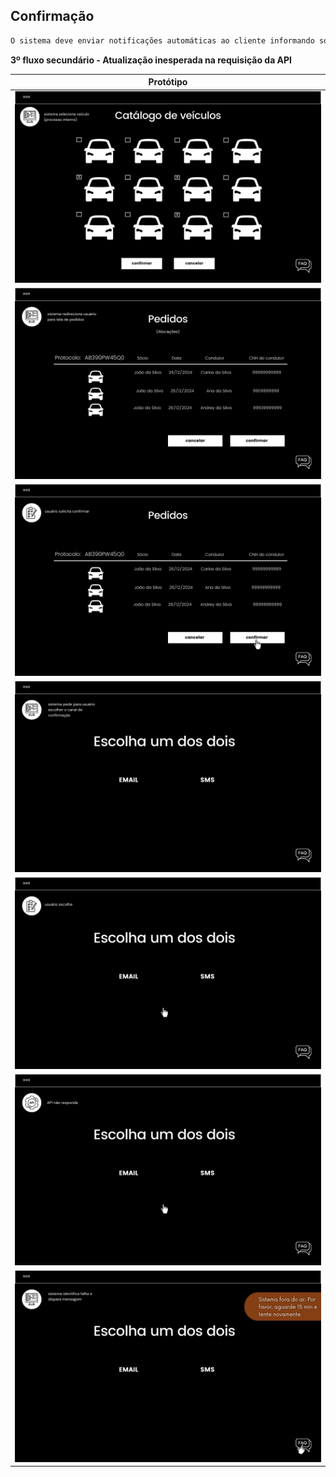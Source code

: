 ## Confirmação

```markdown
O sistema deve enviar notificações automáticas ao cliente informando sobre a disponibilidade do veículo reservado, sob a condição de que o cliente terá um prazo de 2 dias para responder à notificação confirmando ou cancelando a reserva. Caso contrário, o veículo será disponibilizado para o próximo cliente na fila de espera.
```


**3º fluxo secundário - Atualização inesperada na requisição da API**

| Protótipo |
| --- |
| ![](../img-fluxos/req-09/29.png)|
| ![](../img-fluxos/req-09/30.png)|
| ![](../img-fluxos/req-09/31.png) |
| ![](../img-fluxos/req-09/32.png) |
| ![](../img-fluxos/req-09/33.png) |
| ![](../img-fluxos/req-09/34.png) |
| ![](../img-fluxos/req-09/35.png) |



